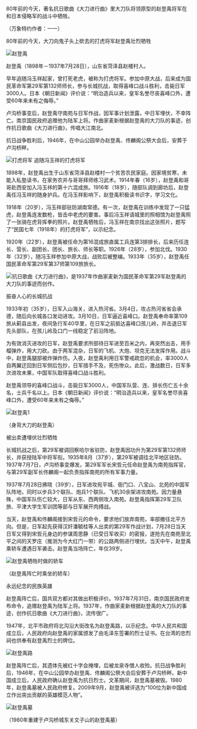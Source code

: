 80年前的今天，著名抗日歌曲《大刀进行曲》里大刀队将领原型的赵登禹将军在和日本侵略军的战斗中牺牲。

（万象特约作者：一一）

80年前的今天，大刀向鬼子头上砍去的打虎将军赵登禹壮烈牺牲

![赵登禹](赵登禹.jpg)

赵登禹（1898年－1937年7月28日），山东省菏泽县赵楼村人。

早年追随冯玉祥起家，曾打死老虎，被称为打虎将军。参加中原大战，后来成为国民革命军第29军第132师师长，参与长城抗战，取得喜峰口战斗胜利，击毙日军3000人。日本《朝日新闻》评价说：“明治造兵以来，皇军名誉尽丧喜峰口外，遭受60年来未有之侮辱。”

卢沟桥事变后，赵登禹守南苑与日军作战，因军事计划泄露，中日军埋伏，不幸阵亡。南京国民政府追赠他为陆军上将。作曲家麦新根据赵登禹的大刀队的事迹，创作抗日歌曲《大刀进行曲》，传唱大江南北。

抗日战争胜利后，1946年，在中山公园举办赵登禹、佟麟阁公祭大会后，安葬于卢沟桥畔。

![打虎将军](打虎将军.jpeg)
追随冯玉祥的打虎将军

1898年，赵登禹出生于山东省菏泽县赵楼村一个贫苦农民家庭。因家境贫寒，未能入私塾读书，在家务农并与哥哥拜师练习武术。1914年春（16岁），赵登禹和哥哥赴西安加入冯玉祥的第十六混成旅。1916年（18岁），随部队调到廊坊后，赵登禹任冯玉祥的随身护兵。在冯玉祥影响下，赵登禹积极读书识字，学习文化。

1918年（20岁），冯玉祥部驻防湖南常德。有一次，赵登禹在训练中发现了一只猛虎，赵登禹连发数枪，皆击中老虎的要害。事后冯玉祥请城里的照相馆为赵登禹照了一张骑在虎背挥拳的照片。赵登禹牺牲后，冯玉祥在南京找出这张照片，题写了“民国七年（1918年）的打虎将军”，以示纪念。

1920年（22岁），赵登禹被任命为第16混成旅直属工兵连第3排排长，后来历任连长、营长、副团长、团长、旅长、师长等职。1926年（28岁），参加北伐。1930年（32岁），随冯玉祥参加中原大战，战败后被整编。1933年（35岁），赵登禹任国民革命军第29军第37师第109旅旅长。

![抗日歌曲《大刀进行曲》，是1937年作曲家麦新为国民革命军第29军赵登禹的大刀队的事迹而创作。](抗日歌曲《大刀进行曲》，是1937年作曲家麦新为国民革命军第29军赵登禹的大刀队的事迹而创作。.jpg)

振奋人心的长城抗战

1933年初（35岁），日军入山海关，进入热河省。3月4日，攻占热河省省会承德，随后向长城各口发动进攻。3月10日，日军逼近喜峰口。赵登禹奉命率第109旅从蓟县出发，夜间急行军40华里，在日军之前抵达喜峰口孩儿岭，并击退日军先头部队，在孩儿岭及口门一线稳定了前沿阵地。

为有效消灭进攻的日军，赵登禹要求所部待日军进至百米之内，再突然出击，用手榴弹炸，用大刀砍。由于两军混杂，日军的飞机、大炮、坦克无法发挥作用。战斗中，赵登禹腿部被炸弹炸伤。入夜，赵登禹利用日军警戒疏忽的机会，率3000人自两翼迂回到日军侧后包抄，日军措手不及，死伤惨众。此后，激战数日，日军多次进攻未果，中国军队取得喜峰口战斗胜利。

赵登禹领导的喜峰口战斗，击毙日军3000人，中国军队营、连、排长伤亡五十余名，士兵千名以上。日本《朝日新闻》评价说：“明治造兵以来，皇军名誉尽丧喜峰口外，遭受60年来未有之侮辱。”

![赵登禹1](赵登禹1.jpg)

（身背大刀的赵登禹）

被出卖遭埋伏壮烈牺牲

长城抗战之后，第29军被调回察哈尔省驻防，赵登禹因功升为第29军第132师师长，并获授陆军中将军衔。1935年8月（37岁），第29军被调往北平地区驻防。1937年7月7日，卢沟桥事变爆发。第29军军长宋哲元任命赵登禹为南苑指挥官，与第29军副军长佟麟阁一起负责指挥南苑的所有军事力量。

1937年7月28日拂晓（39岁），日军进攻宛平城、衙门口、八宝山、北苑的中国军队阵地，同时以步兵3个联队、炮兵1个联队、飞机30余架进攻南苑。因力量悬殊，中国军队伤亡较大，日军从东、西两侧攻入南苑。赵登禹指挥第29军卫队旅、平津大学生军训团等部与日军展开肉搏战。

当天，赵登禹和佟麟阁接到宋哲元的命令，要求他们放弃南苑，率部撤往北平方向。但是，日军起先获得汉奸潘毓桂等人出卖的第29军作战计划，7月28日当天日军又得到宋哲元身边的参谋周思静（已受日军收买）的密报，遂抢先在南苑至北平之间的天罗庄（推测为今大红门一带）的公路两侧进行埋伏。当天中午，赵登禹乘轿车遭遇日军袭击。赵登禹当场阵亡，年仅39岁。

![赵登禹牺牲时做的轿车](赵登禹牺牲时做的轿车.jpg)

（赵登禹阵亡时乘坐的轿车）

永远纪念的民族英雄

赵登禹阵亡后，国共双方都对其做出积极评价。1937年7月31日，南京国民政府发布命令，追赠赵登禹为陆军上将。1937年，作曲家麦新根据赵登禹的大刀队的事迹，创作抗日歌曲《大刀进行曲》，流传很广。

1947年，北平市政府将北沟沿大街改名为赵登禹路，以示纪念。中华人民共和国成立后，人民政府向赵登禹的家属颁发了由毛泽东签署的烈士证书。在台湾的忠烈祠也供奉有赵登禹烈士的牌位。

![赵登禹路](赵登禹路.jpg)

赵登禹阵亡后，其遗体先被红十字会掩埋，后被龙泉寺僧人收殓。抗日战争胜利后，1946年，在中山公园举办赵登禹、佟麟阁公祭大会后安葬于卢沟桥畔。新中国成立后，人民政府确认赵登禹为抗日烈士。文革期间，赵登禹墓被毁。1980年，赵登禹墓被人民政府修复。2009年9月，赵登禹被评选为“100位为新中国成立作出突出贡献的英雄模范人物”。

![赵登禹墓](赵登禹墓.jpg)

（1980年重建于卢沟桥城东关文子山的赵登禹墓）